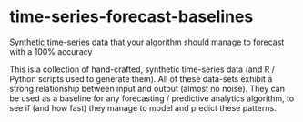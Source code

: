 # time-series-forecast-baselines
Synthetic time-series data that your algorithm should manage to forecast with a 100% accuracy

This is a collection of hand-crafted, synthetic time-series data (and R / Python scripts used to generate them). All of these data-sets exhibit a strong relationship between input and output (almost no noise). They can be used as a baseline for any forecasting / predictive analytics algorithm, to see if (and how fast) they manage to model and predict these patterns.
